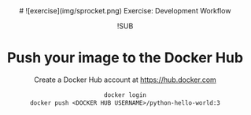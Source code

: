 <!-- .slide: data-background="#64217E" -->
<center>
# ![exercise](img/sprocket.png) <!-- .element: style="width: 10%; height: auto;" class="noborder" --> Exercise: Development Workflow

!SUB
# Push your image to the Docker Hub

Create a Docker Hub account at https://hub.docker.com

```
docker login
docker push <DOCKER HUB USERNAME>/python-hello-world:3
```
